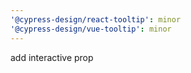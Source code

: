 ```yaml
---
'@cypress-design/react-tooltip': minor
'@cypress-design/vue-tooltip': minor
---
```


add interactive prop
